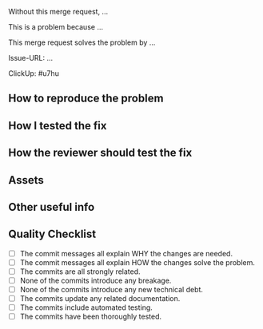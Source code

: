 Without this merge request, ...

This is a problem because ...

This merge request solves the problem by ...

Issue-URL: ... <!-- Add Asana or ClickUp link here -->

ClickUp: #u7hu <!-- replace ClickUp ID here -->

## How to reproduce the problem

<!-- Add any relevant info -->

## How I tested the fix

<!-- Add any relevant info -->

## How the reviewer should test the fix

<!-- Add any relevant info -->

## Assets

<!-- Add any screenshots, videos, diagrams if any -->

## Other useful info

<!-- Add any relevant info -->

## Quality Checklist

- [ ] The commit messages all explain WHY the changes are needed.
- [ ] The commit messages all explain HOW the changes solve the problem.
- [ ] The commits are all strongly related.
- [ ] None of the commits introduce any breakage.
- [ ] None of the commits introduce any new technical debt.
- [ ] The commits update any related documentation.
- [ ] The commits include automated testing.
- [ ] The commits have been thoroughly tested.
